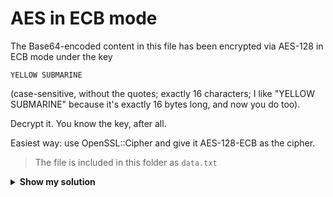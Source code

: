 # AES in ECB mode

The Base64-encoded content in this file has been encrypted via AES-128 in ECB mode under the key

`YELLOW SUBMARINE`

(case-sensitive, without the quotes; exactly 16 characters; I like "YELLOW SUBMARINE" because it's exactly 16 bytes long, and now you do too).

Decrypt it. You know the key, after all.

Easiest way: use OpenSSL::Cipher and give it AES-128-ECB as the cipher.

> The file is included in this folder as `data.txt`

<details> <summary><strong>Show my solution</strong></summary>
<pre>
$ go run main.go

I'm back and I'm ringin' the bell
A rockin' on the mike while the fly girls yell
In ecstasy in the back of me
Well that's my DJ Deshay cuttin' all them Z's
Hittin' hard and the girlies goin' crazy
Vanilla's on the mike, man I'm not lazy.

I'm lettin' my drug kick in
It controls my mouth and I begin
To just let it flow, let my concepts go
My posse's to the side yellin', Go Vanilla Go!

Smooth 'cause that's the way I will be
And if you don't give a damn, then
Why you starin' at me
So get off 'cause I control the stage
There's no dissin' allowed
I'm in my own phase
The girlies sa y they love me and that is ok
And I can dance better than any kid n' play

Stage 2 -- Yea the one ya' wanna listen to
It's off my head so let the beat play through
So I can funk it up and make it sound good
1-2-3 Yo -- Knock on some wood
For good luck, I like my rhymes atrocious
Supercalafragilisticexpialidocious
I'm an effect and that you can bet
I can take a fly girl and make her wet.

I'm like Samson -- Samson to Delilah
There's no denyin', You can try to hang
But you'll keep tryin' to get my style
Over and over, practice makes perfect
But not if you're a loafer.

You'll get nowhere, no place, no time, no girls
Soon -- Oh my God, homebody, you probably eat
Spaghetti with a spoon! Come on and say it!

VIP. Vanilla Ice yep, yep, I'm comin' hard like a rhino
Intoxicating so you stagger like a wino
So punks stop trying and girl stop cryin'
Vanilla Ice is sellin' and you people are buyin'
'Cause why the freaks are jockin' like Crazy Glue
Movin' and groovin' trying to sing along
All through the ghetto groovin' this here song
Now you're amazed by the VIP posse.

Steppin' so hard like a German Nazi
Startled by the bases hittin' ground
There's no trippin' on mine, I'm just gettin' down
Sparkamatic, I'm hangin' tight like a fanatic
You trapped me once and I thought that
You might have it
So step down and lend me your ear
'89 in my time! You, '90 is my year.

You're weakenin' fast, YO! and I can tell it
Your body's gettin' hot, so, so I can smell it
So don't be mad and don't be sad
'Cause the lyrics belong to ICE, You can call me Dad
You're pitchin' a fit, so step back and endure
Let the witch doctor, Ice, do the dance to cure
So come up close and don't be square
You wanna battle me -- Anytime, anywhere

You thought that I was weak, Boy, you're dead wrong
So come on, everybody and sing this song

Say -- Play that funky music Say, go white boy, go white boy go
play that funky music Go white boy, go white boy, go
Lay down and boogie and play that funky music till you die.

Play that funky music Come on, Come on, let me hear
Play that funky music white boy you say it, say it
Play that funky music A little louder now
Play that funky music, white boy Come on, Come on, Come on
Play that funky music
</pre>
</details>